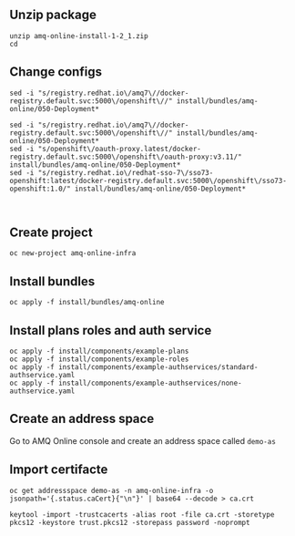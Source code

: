 ## Unzip package

```
unzip amq-online-install-1-2_1.zip
cd 
```

## Change configs

```
sed -i "s/registry.redhat.io\/amq7\//docker-registry.default.svc:5000\/openshift\//" install/bundles/amq-online/050-Deployment*

sed -i "s/registry.redhat.io\/amq7\//docker-registry.default.svc:5000\/openshift\//" install/bundles/amq-online/050-Deployment*
sed -i "s/openshift\/oauth-proxy.latest/docker-registry.default.svc:5000\/openshift\/oauth-proxy:v3.11/" install/bundles/amq-online/050-Deployment*
sed -i "s/registry.redhat.io\/redhat-sso-7\/sso73-openshift:latest/docker-registry.default.svc:5000\/openshift\/sso73-openshift:1.0/" install/bundles/amq-online/050-Deployment*



```

## Create project

```
oc new-project amq-online-infra
```

## Install bundles 

```
oc apply -f install/bundles/amq-online
```

## Install plans roles and auth service

```
oc apply -f install/components/example-plans
oc apply -f install/components/example-roles
oc apply -f install/components/example-authservices/standard-authservice.yaml
oc apply -f install/components/example-authservices/none-authservice.yaml
```

## Create an address space

Go to AMQ Online console and create an address space called `demo-as`


## Import certifacte

```
oc get addressspace demo-as -n amq-online-infra -o jsonpath='{.status.caCert}{"\n"}' | base64 --decode > ca.crt

keytool -import -trustcacerts -alias root -file ca.crt -storetype pkcs12 -keystore trust.pkcs12 -storepass password -noprompt
```

